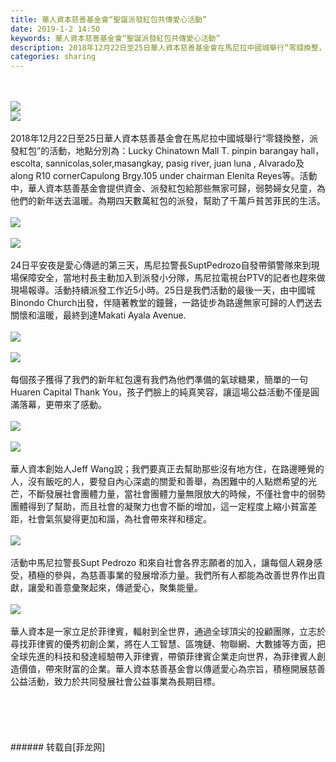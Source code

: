 ```yaml
---
title: 華人資本慈善基金會“聖誕派發紅包共傳愛心活動”
date: 2019-1-2 14:50
keywords: 華人資本慈善基金會“聖誕派發紅包共傳愛心活動”
description: 2018年12月22日至25日華人資本慈善基金會在馬尼拉中國城舉行“零錢換整，派發紅包”的活動，地點分別為：Lucky Chinatown Mall T. pinpin barangay hall，escolta, sannicolas,soler,masangkay, pasig river, juan luna , Alvarado及along R10 cornerCapulong Brgy.105 under chairman Elenita Reyes等。活動中，華人資本慈善基金會提供資金、派發紅包給那些無家可歸，弱勢婦女兒童，為他們的新年送去溫暖。為期四天數萬紅包的派發，幫助了千萬戶貧苦菲民的生活。 24日平安夜是愛心傳遞的第三天，馬尼拉警長SuptPedrozo自發帶領警隊來到現場保障安全，當地村長主動加入到派發小分隊，馬尼拉電視台PTV的記者也趕來做現場報導。活動持續派發工作近5小時。25日是我們活動的最後一天，由中國城Binondo Church出發，伴隨著教堂的鐘聲，一路徒步為路邊無家可歸的人們送去關懷和溫暖，最終到達Makati Ayala Avenue.每個孩子獲得了我們的新年紅包還有我們為他們準備的氣球糖果，簡單的一句Huaren Capital Thank You，孩子們臉上的純真笑容，讓這場公益活動不僅是圓滿落幕，更帶來了感動。華人資本創始人Jeff Wang說；我們要真正去幫助那些沒有地方住，在路邊睡覺的人，沒有飯吃的人，要發自內心深處的關愛和善舉，為困難中的人點燃希望的光芒，不斷發展社會團體力量，當社會團體力量無限放大的時候，不僅社會中的弱勢團體得到了幫助，而且社會的凝聚力也會不斷的增加，這一定程度上縮小貧富差距，社會氣氛變得更加和諧，為社會帶來祥和穩定。活動中馬尼拉警長Supt Pedrozo 和來自社會各界志願者的加入，讓每個人親身感受，積極的參與，為慈善事業的發展增添力量。我們所有人都能為改善世界作出貢獻，讓愛和善意彙聚起來，傳遞愛心，聚集能量。華人資本是一家立足於菲律賓，輻射到全世界，通過全球頂尖的投顧團隊，立志於尋找菲律賓的優秀初創企業，將在人工智慧、區塊鏈、物聯網、大數據等方面，把全球先進的科技和發達經驗帶入菲律賓，帶領菲律賓企業走向世界，為菲律賓人創造價值，帶來財富的企業。華人資本慈善基金會以傳遞愛心為宗旨，積極開展慈善公益活動，致力於共同發展社會公益事業為長期目標。
categories: sharing
---
```

<td class="t_f" id="postmessage_2603444">

<br/>
<br/>

<img aid="1042849" data-cf-modified-7a6bb408973d3fe33584b55d-="" file="data/attachment/forum/201901/02/154121wwipcy3knovoi1g3.jpg.thumb.jpg" id="aimg_1042849" inpost="1" onclick="" onmouseover="" src="http://www.flw.ph/data/attachment/forum/201901/02/154121wwipcy3knovoi1g3.jpg" style="cursor:pointer" zoomfile="data/attachment/forum/201901/02/154121wwipcy3knovoi1g3.jpg"/>


<br/>
<div align="left">

<img aid="1042850" data-cf-modified-7a6bb408973d3fe33584b55d-="" file="data/attachment/forum/201901/02/154146a11il4ql1ci4z1go.jpg.thumb.jpg" id="aimg_1042850" inpost="1" onclick="" onmouseover="" src="http://www.flw.ph/data/attachment/forum/201901/02/154146a11il4ql1ci4z1go.jpg" style="cursor:pointer" zoomfile="data/attachment/forum/201901/02/154146a11il4ql1ci4z1go.jpg"/>


</div><br/>
<div align="left">2018年12月22日至25日華人資本慈善基金會在馬尼拉中國城舉行“零錢換整，派發紅包”的活動，地點分別為：Lucky Chinatown Mall T. pinpin barangay hall，escolta, sannicolas,soler,masangkay, pasig river, juan luna , Alvarado及along R10 cornerCapulong Brgy.105 under chairman Elenita Reyes等。活動中，華人資本慈善基金會提供資金、派發紅包給那些無家可歸，弱勢婦女兒童，為他們的新年送去溫暖。為期四天數萬紅包的派發，幫助了千萬戶貧苦菲民的生活。</div><br/>
<div align="left">

<img aid="1042851" data-cf-modified-7a6bb408973d3fe33584b55d-="" file="data/attachment/forum/201901/02/154204u7o6pdyu6jddvu5p.jpeg.thumb.jpg" id="aimg_1042851" inpost="1" onclick="" onmouseover="" src="http://www.flw.ph/data/attachment/forum/201901/02/154204u7o6pdyu6jddvu5p.jpeg" style="cursor:pointer" zoomfile="data/attachment/forum/201901/02/154204u7o6pdyu6jddvu5p.jpeg"/>


</div><div align="left"><br/>
<div align="left">

<img aid="1042852" data-cf-modified-7a6bb408973d3fe33584b55d-="" file="data/attachment/forum/201901/02/154222rq6iwaqwzn2wtio6.jpeg.thumb.jpg" id="aimg_1042852" inpost="1" onclick="" onmouseover="" src="http://www.flw.ph/data/attachment/forum/201901/02/154222rq6iwaqwzn2wtio6.jpeg" style="cursor:pointer" zoomfile="data/attachment/forum/201901/02/154222rq6iwaqwzn2wtio6.jpeg"/>


</div><br/>
<div align="left"> 24日平安夜是愛心傳遞的第三天，馬尼拉警長SuptPedrozo自發帶領警隊來到現場保障安全，當地村長主動加入到派發小分隊，馬尼拉電視台PTV的記者也趕來做現場報導。活動持續派發工作近5小時。25日是我們活動的最後一天，由中國城Binondo Church出發，伴隨著教堂的鐘聲，一路徒步為路邊無家可歸的人們送去關懷和溫暖，最終到達Makati Ayala Avenue.</div><br/>
<div align="left">

<img aid="1042853" data-cf-modified-7a6bb408973d3fe33584b55d-="" file="data/attachment/forum/201901/02/154240f3zdbhxktck5zwuk.jpeg.thumb.jpg" id="aimg_1042853" inpost="1" onclick="" onmouseover="" src="http://www.flw.ph/data/attachment/forum/201901/02/154240f3zdbhxktck5zwuk.jpeg" style="cursor:pointer" zoomfile="data/attachment/forum/201901/02/154240f3zdbhxktck5zwuk.jpeg"/>


</div></div><br/>

<img aid="1042854" data-cf-modified-7a6bb408973d3fe33584b55d-="" file="data/attachment/forum/201901/02/154256eatudcrtmjtu4dhh.jpeg.thumb.jpg" id="aimg_1042854" inpost="1" onclick="" onmouseover="" src="http://www.flw.ph/data/attachment/forum/201901/02/154256eatudcrtmjtu4dhh.jpeg" style="cursor:pointer" zoomfile="data/attachment/forum/201901/02/154256eatudcrtmjtu4dhh.jpeg"/>


<br/>
<br/>
<div align="left"><div align="left">每個孩子獲得了我們的新年紅包還有我們為他們準備的氣球糖果，簡單的一句Huaren Capital Thank You，孩子們臉上的純真笑容，讓這場公益活動不僅是圓滿落幕，更帶來了感動。</div><br/>
<div align="left">

<img aid="1042855" data-cf-modified-7a6bb408973d3fe33584b55d-="" file="data/attachment/forum/201901/02/154335emp88iquvzie5biu.jpeg.thumb.jpg" id="aimg_1042855" inpost="1" onclick="" onmouseover="" src="http://www.flw.ph/data/attachment/forum/201901/02/154335emp88iquvzie5biu.jpeg" style="cursor:pointer" zoomfile="data/attachment/forum/201901/02/154335emp88iquvzie5biu.jpeg"/>


</div><br/>
<div align="left">

<img aid="1042856" data-cf-modified-7a6bb408973d3fe33584b55d-="" file="data/attachment/forum/201901/02/154353zj0nnjvpkte8tepa.jpeg.thumb.jpg" id="aimg_1042856" inpost="1" onclick="" onmouseover="" src="http://www.flw.ph/data/attachment/forum/201901/02/154353zj0nnjvpkte8tepa.jpeg" style="cursor:pointer" zoomfile="data/attachment/forum/201901/02/154353zj0nnjvpkte8tepa.jpeg"/>


</div><br/>
<div align="left">華人資本創始人Jeff Wang說；我們要真正去幫助那些沒有地方住，在路邊睡覺的人，沒有飯吃的人，要發自內心深處的關愛和善舉，為困難中的人點燃希望的光芒，不斷發展社會團體力量，當社會團體力量無限放大的時候，不僅社會中的弱勢團體得到了幫助，而且社會的凝聚力也會不斷的增加，這一定程度上縮小貧富差距，社會氣氛變得更加和諧，為社會帶來祥和穩定。</div><br/>

<img aid="1042861" data-cf-modified-7a6bb408973d3fe33584b55d-="" file="data/attachment/forum/201901/02/154659kzm6uzqm62rhsjzu.jpeg.thumb.jpg" id="aimg_1042861" inpost="1" onclick="" onmouseover="" src="http://www.flw.ph/data/attachment/forum/201901/02/154659kzm6uzqm62rhsjzu.jpeg" style="cursor:pointer" zoomfile="data/attachment/forum/201901/02/154659kzm6uzqm62rhsjzu.jpeg"/>


</div><div align="left"><br/>
<div align="left">活動中馬尼拉警長Supt Pedrozo 和來自社會各界志願者的加入，讓每個人親身感受，積極的參與，為慈善事業的發展增添力量。我們所有人都能為改善世界作出貢獻，讓愛和善意彙聚起來，傳遞愛心，聚集能量。</div><br/>
<div align="left">

<img aid="1042863" data-cf-modified-7a6bb408973d3fe33584b55d-="" file="data/attachment/forum/201901/02/154811jll1q8tlbz2rjb2d.jpeg.thumb.jpg" id="aimg_1042863" inpost="1" onclick="" onmouseover="" src="http://www.flw.ph/data/attachment/forum/201901/02/154811jll1q8tlbz2rjb2d.jpeg" style="cursor:pointer" zoomfile="data/attachment/forum/201901/02/154811jll1q8tlbz2rjb2d.jpeg"/>


</div><br/>
<div align="left">華人資本是一家立足於菲律賓，輻射到全世界，通過全球頂尖的投顧團隊，立志於尋找菲律賓的優秀初創企業，將在人工智慧、區塊鏈、物聯網、大數據等方面，把全球先進的科技和發達經驗帶入菲律賓，帶領菲律賓企業走向世界，為菲律賓人創造價值，帶來財富的企業。華人資本慈善基金會以傳遞愛心為宗旨，積極開展慈善公益活動，致力於共同發展社會公益事業為長期目標。</div><br/>
<br/>
</div><br/>
<br/>
<br/>
</td>
###### 转载自[菲龙网]